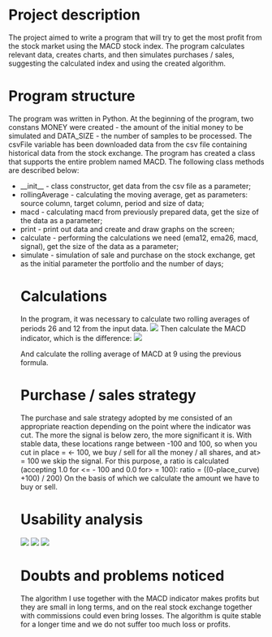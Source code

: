 <h1>Project description</h1>

The project aimed to write a program that will try to get the most profit from the stock market using the MACD stock index. The program calculates relevant data, creates charts, and then simulates purchases / sales, suggesting the calculated index and using the created algorithm.

<h1>Program structure</h1>

The program was written in Python. At the beginning of the program, two constans MONEY were created - the amount of the initial money to be simulated and DATA_SIZE - the number of samples to be processed. The csvFile variable has been downloaded data from the csv file containing historical data from the stock exchange. The program has created a class that supports the entire problem named MACD. The following class methods are described below:
<ul>
<li>__init__ - class constructor, get data from the csv file as a parameter;</li>
<li>rollingAverage - calculating the moving average, get as parameters: source column, target column, period and size of data;</li>
<li>macd - calculating macd from previously prepared data, get the size of the data as a parameter;</li>
<li>print - print out data and create and draw graphs on the screen;</li>
<li>calculate - performing the calculations we need (ema12, ema26, macd, signal), get the size of the data as a parameter;</li>
<li>simulate - simulation of sale and purchase on the stock exchange, get as the initial parameter the portfolio and the number of days;</li>
<h1>Calculations</h1>
In the program, it was necessary to calculate two rolling averages of periods 26 and 12 from the input data.
<img src="https://i.imgur.com/2UqEIZG.png">
Then calculate the MACD indicator, which is the difference:
<img src="https://i.imgur.com/Y6Cu96l.png">

And calculate the rolling average of MACD at 9 using the previous formula.

<h1>Purchase / sales strategy</h1>

The purchase and sale strategy adopted by me consisted of an appropriate reaction depending on the point where the indicator was cut. The more the signal is below zero, the more significant it is. With stable data, these locations range between -100 and 100, so when you cut in place = <- 100, we buy / sell for all the money / all shares, and at> = 100 we skip the signal. For this purpose, a ratio is calculated (accepting 1.0 for <= - 100 and 0.0 for> = 100):
ratio = ((0-place_curve) +100) / 200)
On the basis of which we calculate the amount we have to buy or sell.

<h1>Usability analysis</h1>
<img src="https://i.imgur.com/GXX363n.png">
<img src="https://i.imgur.com/Pu2DaEP.png">
<img src="https://i.imgur.com/kJ3l1aM.png">
<h1>Doubts and problems noticed</h1>

The algorithm I use together with the MACD indicator makes profits but they are small in long terms, and on the real stock exchange together with commissions could even bring losses.
The algorithm is quite stable for a longer time and we do not suffer too much loss or profits.
